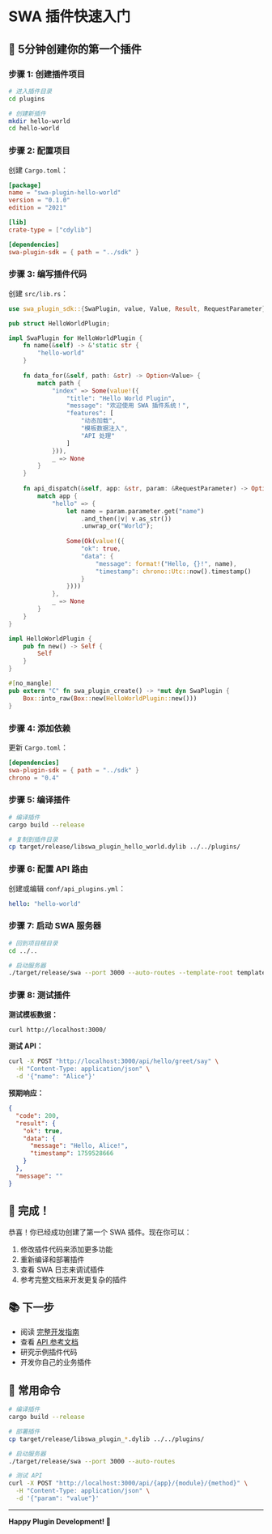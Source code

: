 # SWA 插件快速入门

## 🚀 5分钟创建你的第一个插件

### 步骤 1: 创建插件项目

```bash
# 进入插件目录
cd plugins

# 创建新插件
mkdir hello-world
cd hello-world
```

### 步骤 2: 配置项目

创建 `Cargo.toml`：

```toml
[package]
name = "swa-plugin-hello-world"
version = "0.1.0"
edition = "2021"

[lib]
crate-type = ["cdylib"]

[dependencies]
swa-plugin-sdk = { path = "../sdk" }
```

### 步骤 3: 编写插件代码

创建 `src/lib.rs`：

```rust
use swa_plugin_sdk::{SwaPlugin, value, Value, Result, RequestParameter};

pub struct HelloWorldPlugin;

impl SwaPlugin for HelloWorldPlugin {
    fn name(&self) -> &'static str {
        "hello-world"
    }
    
    fn data_for(&self, path: &str) -> Option<Value> {
        match path {
            "index" => Some(value!({
                "title": "Hello World Plugin",
                "message": "欢迎使用 SWA 插件系统！",
                "features": [
                    "动态加载",
                    "模板数据注入",
                    "API 处理"
                ]
            })),
            _ => None
        }
    }
    
    fn api_dispatch(&self, app: &str, param: &RequestParameter) -> Option<Result<Value>> {
        match app {
            "hello" => {
                let name = param.parameter.get("name")
                    .and_then(|v| v.as_str())
                    .unwrap_or("World");
                
                Some(Ok(value!({
                    "ok": true,
                    "data": {
                        "message": format!("Hello, {}!", name),
                        "timestamp": chrono::Utc::now().timestamp()
                    }
                })))
            },
            _ => None
        }
    }
}

impl HelloWorldPlugin {
    pub fn new() -> Self {
        Self
    }
}

#[no_mangle]
pub extern "C" fn swa_plugin_create() -> *mut dyn SwaPlugin {
    Box::into_raw(Box::new(HelloWorldPlugin::new()))
}
```

### 步骤 4: 添加依赖

更新 `Cargo.toml`：

```toml
[dependencies]
swa-plugin-sdk = { path = "../sdk" }
chrono = "0.4"
```

### 步骤 5: 编译插件

```bash
# 编译插件
cargo build --release

# 复制到插件目录
cp target/release/libswa_plugin_hello_world.dylib ../../plugins/
```

### 步骤 6: 配置 API 路由

创建或编辑 `conf/api_plugins.yml`：

```yaml
hello: "hello-world"
```

### 步骤 7: 启动 SWA 服务器

```bash
# 回到项目根目录
cd ../..

# 启动服务器
./target/release/swa --port 3000 --auto-routes --template-root templates --data-root data
```

### 步骤 8: 测试插件

**测试模板数据：**
```bash
curl http://localhost:3000/
```

**测试 API：**
```bash
curl -X POST "http://localhost:3000/api/hello/greet/say" \
  -H "Content-Type: application/json" \
  -d '{"name": "Alice"}'
```

**预期响应：**
```json
{
  "code": 200,
  "result": {
    "ok": true,
    "data": {
      "message": "Hello, Alice!",
      "timestamp": 1759528666
    }
  },
  "message": ""
}
```

## 🎉 完成！

恭喜！你已经成功创建了第一个 SWA 插件。现在你可以：

1. 修改插件代码来添加更多功能
2. 重新编译和部署插件
3. 查看 SWA 日志来调试插件
4. 参考完整文档来开发更复杂的插件

## 📚 下一步

- 阅读 [完整开发指南](README.md)
- 查看 [API 参考文档](API_REFERENCE.md)
- 研究示例插件代码
- 开发你自己的业务插件

## 🔧 常用命令

```bash
# 编译插件
cargo build --release

# 部署插件
cp target/release/libswa_plugin_*.dylib ../../plugins/

# 启动服务器
./target/release/swa --port 3000 --auto-routes

# 测试 API
curl -X POST "http://localhost:3000/api/{app}/{module}/{method}" \
  -H "Content-Type: application/json" \
  -d '{"param": "value"}'
```

---

**Happy Plugin Development! 🎉**
